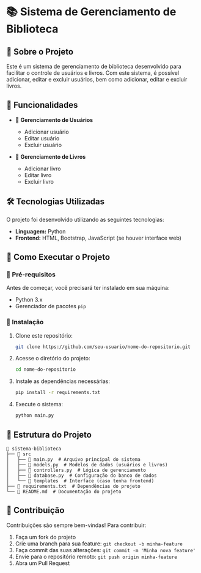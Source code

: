 # 📚 Sistema de Gerenciamento de Biblioteca

## 📖 Sobre o Projeto
Este é um sistema de gerenciamento de biblioteca desenvolvido para facilitar o controle de usuários e livros. Com este sistema, é possível adicionar, editar e excluir usuários, bem como adicionar, editar e excluir livros.

## 🚀 Funcionalidades
- 📌 **Gerenciamento de Usuários**
  - Adicionar usuário
  - Editar usuário
  - Excluir usuário

- 📌 **Gerenciamento de Livros**
  - Adicionar livro
  - Editar livro
  - Excluir livro

## 🛠 Tecnologias Utilizadas
O projeto foi desenvolvido utilizando as seguintes tecnologias:
- **Linguagem:** Python
- **Frontend:** HTML, Bootstrap, JavaScript (se houver interface web)

## 🎯 Como Executar o Projeto
### 🔹 Pré-requisitos
Antes de começar, você precisará ter instalado em sua máquina:
- Python 3.x
- Gerenciador de pacotes `pip`

### 🔹 Instalação
1. Clone este repositório:
   ```sh
   git clone https://github.com/seu-usuario/nome-do-repositorio.git
   ```
2. Acesse o diretório do projeto:
   ```sh
   cd nome-do-repositorio
   ```
3. Instale as dependências necessárias:
   ```sh
   pip install -r requirements.txt
   ```
4. Execute o sistema:
   ```sh
   python main.py
   ```

## 📌 Estrutura do Projeto
```
📂 sistema-biblioteca
├── 📂 src
│   ├── 📜 main.py  # Arquivo principal do sistema
│   ├── 📜 models.py  # Modelos de dados (usuários e livros)
│   ├── 📜 controllers.py  # Lógica de gerenciamento
│   ├── 📜 database.py  # Configuração do banco de dados
│   └── 📂 templates  # Interface (caso tenha frontend)
├── 📜 requirements.txt  # Dependências do projeto
└── 📜 README.md  # Documentação do projeto
```

## 📌 Contribuição
Contribuições são sempre bem-vindas! Para contribuir:
1. Faça um fork do projeto
2. Crie uma branch para sua feature: `git checkout -b minha-feature`
3. Faça commit das suas alterações: `git commit -m 'Minha nova feature'`
4. Envie para o repositório remoto: `git push origin minha-feature`
5. Abra um Pull Request
